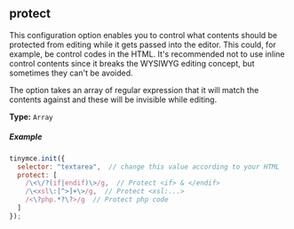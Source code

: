 ## protect

This configuration option enables you to control what contents should be protected from editing while it gets passed into the editor. This could, for example, be control codes in the HTML. It's recommended not to use inline control contents since it breaks the WYSIWYG editing concept, but sometimes they can't be avoided.

The option takes an array of regular expression that it will match the contents against and these will be invisible while editing.

**Type:** `Array`

##### Example

```js
tinymce.init({
  selector: "textarea",  // change this value according to your HTML
  protect: [
    /\<\/?(if|endif)\>/g,  // Protect <if> & </endif>
    /\<xsl\:[^>]+\>/g,  // Protect <xsl:...>
    /<\?php.*?\?>/g  // Protect php code
  ]
});
```
